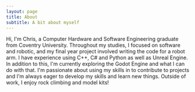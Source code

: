 ```yaml
---
layout: page
title: About
subtitle: A bit about myself
---
```


Hi, I'm Chris, a Computer Hardware and Software Engineering graduate from Coventry University. Throughout my studies, I focused on software and robotic, and my final year project involved writing the code for a robot arm. I have experience using C++, C# and Python as well as Unreal Engine. In addition to this, I'm currently exploring the Godot Engine and what I can do with that. I'm passionate about using my skills in to contribute to projects and I'm always eager to develop my skills and learn new things. Outside of work, I enjoy rock climbing and model kits!
